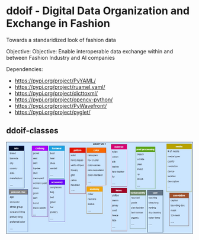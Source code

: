 # ddoif - Digital Data Organization and Exchange in Fashion

Towards a standaridized look of fashion data

Objective:
Objective: Enable interoperable data exchange within and between Fashion Industry and AI companies

Dependencies:
- https://pypi.org/project/PyYAML/
- https://pypi.org/project/ruamel.yaml/
- https://pypi.org/project/dicttoxml/
- https://pypi.org/project/opencv-python/
- https://pypi.org/project/PyWavefront/
- https://pypi.org/project/pyglet/

## ddoif-classes
![ddoif-classes](https://github.com/morawi/ddoif/blob/master/figures/ddoif.jpg)